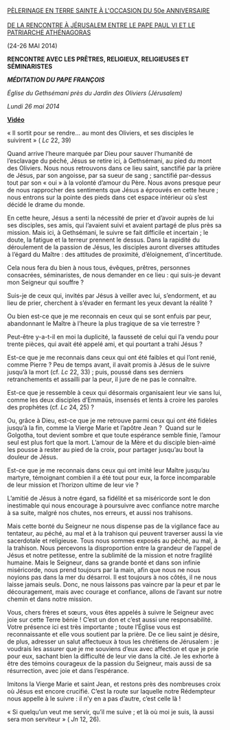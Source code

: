 [PÈLERINAGE EN TERRE SAINTE À L'OCCASION DU 50e ANNIVERSAIRE \
\
DE LA RENCONTRE À JÉRUSALEM ENTRE LE PAPE PAUL VI ET LE PATRIARCHE ATHÉNAGORAS](http://w2.vatican.va/content/francesco/fr/travels/2014/outside/documents/papa-francesco-terra-santa-2014.html)

(24-26 MAI 2014)

**RENCONTRE AVEC LES PRÊTRES, RELIGIEUX, RELIGIEUSES ET SÉMINARISTES**

***MÉDITATION DU PAPE FRANÇOIS***

*Église du Gethsémani près du Jardin des Oliviers (Jérusalem)*

*Lundi 26 mai 2014*

**[Vidéo](http://player.rv.va/vaticanplayer.asp?language=it&tic=VA_NG6WUPOU)**

« Il sortit pour se rendre… au mont des Oliviers, et ses disciples le suivirent » ( *Lc* 22, 39)

Quand arrive l’heure marquée par Dieu pour sauver l’humanité de l’esclavage du péché, Jésus se retire ici, à Gethsémani, au pied du mont des Oliviers. Nous nous retrouvons dans ce lieu saint, sanctifié par la prière de Jésus, par son angoisse, par sa sueur de sang ; sanctifié par-dessus tout par son « oui » à la volonté d’amour du Père. Nous avons presque peur de nous rapprocher des sentiments que Jésus a éprouvés en cette heure ; nous entrons sur la pointe des pieds dans cet espace intérieur où s’est décidé le drame du monde.

En cette heure, Jésus a senti la nécessité de prier et d’avoir auprès de lui ses disciples, ses amis, qui l’avaient suivi et avaient partagé de plus près sa mission. Mais ici, à Gethsémani, le suivre se fait difficile et incertain ; le doute, la fatigue et la terreur prennent le dessus. Dans la rapidité du déroulement de la passion de Jésus, les disciples auront diverses attitudes à l’égard du Maître : des attitudes de proximité, d’éloignement, d’incertitude.

Cela nous fera du bien à nous tous, évêques, prêtres, personnes consacrées, séminaristes, de nous demander en ce lieu : qui suis-je devant mon Seigneur qui souffre ?

Suis-je de ceux qui, invités par Jésus à veiller avec lui, s’endorment, et au lieu de prier, cherchent à s’évader en fermant les yeux devant la réalité ?

Ou bien est-ce que je me reconnais en ceux qui se sont enfuis par peur, abandonnant le Maître à l’heure la plus tragique de sa vie terrestre ?

Peut-être y-a-t-il en moi la duplicité, la fausseté de celui qui l’a vendu pour trente pièces, qui avait été appelé ami, et qui pourtant a trahi Jésus ?

Est-ce que je me reconnais dans ceux qui ont été faibles et qui l’ont renié, comme Pierre ? Peu de temps avant, il avait promis à Jésus de le suivre jusqu’à la mort (cf. *Lc* 22, 33) ; puis, poussé dans ses derniers retranchements et assailli par la peur, il jure de ne pas le connaître.

Est-ce que je ressemble à ceux qui désormais organisaient leur vie sans lui, comme les deux disciples d’Emmaüs, insensés et lents à croire les paroles des prophètes (cf. *Lc* 24, 25) ?

Ou, grâce à Dieu, est-ce que je me retrouve parmi ceux qui ont été fidèles jusqu’à la fin, comme la Vierge Marie et l’apôtre Jean ?  Quand sur le Golgotha, tout devient sombre et que toute espérance semble finie, l’amour seul est plus fort que la mort. L’amour de la Mère et du disciple bien-aimé les pousse à rester au pied de la croix, pour partager jusqu’au bout la douleur de Jésus.

Est-ce que je me reconnais dans ceux qui ont imité leur Maître jusqu’au martyre, témoignant combien il a été tout pour eux, la force incomparable de leur mission et l’horizon ultime de leur vie ?

L’amitié de Jésus à notre égard, sa fidélité et sa miséricorde sont le don inestimable qui nous encourage à poursuivre avec confiance notre marche à sa suite, malgré nos chutes, nos erreurs, et aussi nos trahisons.

Mais cette bonté du Seigneur ne nous dispense pas de la vigilance face au tentateur, au péché, au mal et à la trahison qui peuvent traverser aussi la vie sacerdotale et religieuse. Tous nous sommes exposés au péché, au mal, à la trahison. Nous percevons la disproportion entre la grandeur de l’appel de Jésus et notre petitesse, entre la sublimité de la mission et notre fragilité humaine. Mais le Seigneur, dans sa grande bonté et dans son infinie miséricorde, nous prend toujours par la main, afin que nous ne nous noyions pas dans la mer du désarroi. Il est toujours à nos côtés, il ne nous laisse jamais seuls. Donc, ne nous laissons pas vaincre par la peur et par le découragement, mais avec courage et confiance, allons de l’avant sur notre chemin et dans notre mission.

Vous, chers frères et sœurs, vous êtes appelés à suivre le Seigneur avec joie sur cette Terre bénie ! C’est un don et c’est aussi une responsabilité. Votre présence ici est très importante ; toute l’Église vous est reconnaissante et elle vous soutient par la prière. De ce lieu saint je désire, de plus, adresser un salut affectueux à tous les chrétiens de Jérusalem : je voudrais les assurer que je me souviens d’eux avec affection et que je prie pour eux, sachant bien la difficulté de leur vie dans la cité. Je les exhorte à être des témoins courageux de la passion du Seigneur, mais aussi de sa résurrection, avec joie et dans l’espérance.

Imitons la Vierge Marie et saint Jean, et restons près des nombreuses croix où Jésus est encore crucifié. C’est la route sur laquelle notre Rédempteur nous appelle à le suivre : il n’y en a pas d’autre, c’est celle là !

« Si quelqu’un veut me servir, qu’il me suive ; et là où moi je suis, là aussi sera mon serviteur » ( *Jn* 12, 26).